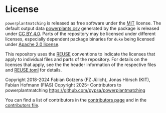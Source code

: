 # License

`powerplantmatching` is released as free software under the [MIT](LICENSES/MIT.txt) license.
The default output data [powerplants.csv](powerplants.csv) generated by the package is released under [CC BY 4.0](LICENSES/CC-BY-4.0.txt).
Parts of the repository may be licensed under different licenses, especially dependent package binaries for `duke` being licensed under [Apache 2.0 license](https://github.com/PyPSA/powerplantmatching/tree/master/LICENSES/Apache-2.0.txt).

This repository uses the [REUSE](https://reuse.software/) conventions to indicate the licenses that apply to individual files and parts of the repository.
For details on the licenses that apply, see the the header information of the respective files and [REUSE.toml](REUSE.toml) for details.

Copyright 2018-2024 Fabian Gotzens (FZ Jülich), Jonas Hörsch (KIT), Fabian Hofmann (FIAS)
Copyright 2025- Contributors to powerplantmatching <https://github.com/pypsa/powerplantmatching>

You can find a list of contributors in the [contributors page](https://github.com/PyPSA/powerplantmatching/graphs/contributors) and in the [contributors file](../contributors).
